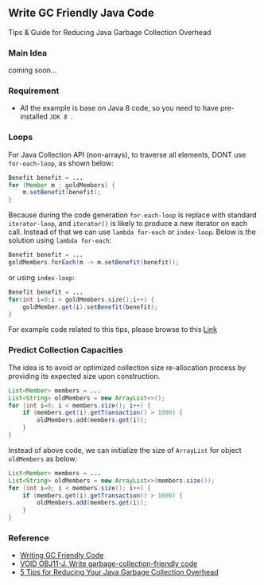 ## Write GC Friendly Java Code
Tips & Guide for Reducing Java Garbage Collection Overhead

### Main Idea
coming soon...


### Requirement
- All the example is base on Java 8 code, so you need to have pre-installed `JDK 8 `.


### Loops
For Java Collection API (non-arrays), to traverse all elements, DONT use `for-each-loop`, as shown below:

```java
Benefit benefit = ...
for (Member m : goldMembers) {
	m.setBenefit(benefit);
}
```

Because during the code generation `for-each-loop` is replace with standard `iterator-loop`, and `iterator()` is likely to produce a new iterator on each call. Instead of that we can use `lambda for-each` or `index-loop`. Below is the solution using `lambda for-each`:

```java
Benefit benefit = ...
goldMembers.forEach(m -> m.setBenefit(benefit));
```

or using `index-loop`:

```java
Benefit benefit = ...
for(int i=0;i < goldMembers.size();i++) {
	goldMember.get(i).setBenefit(benefit);
}
```

For example code related to this tips, please browse to this [Link](https://github.com/mkdika/optimizedjava/blob/master/optimizedjava/src/com/mkdika/optimizedjava/loops/TestLoop1.java)


### Predict Collection Capacities
The idea is to avoid or optimized collection size re-allocation process by providing its expected size upon construction.

```java
List<Member> members = ...
List<String> oldMembers = new ArrayList<>();
for (int i=0; i < members.size(); i++) {
	if (members.get(i).getTransaction() > 1000) {
		oldMembers.add(members.get(i));
	}
}
```

Instead of above code, we can initialize the size of `ArrayList` for object `oldMembers` as below:

```java
List<Member> members = ...
List<String> oldMembers = new ArrayList<>(members.size());
for (int i=0; i < members.size(); i++) {
	if (members.get(i).getTransaction() > 1000) {
		oldMembers.add(members.get(i));
	}
}
```



### Reference
- [Writing GC Friendly Code](https://github.com/AlmasB/FXGL/wiki/Writing-GC-friendly-Code)
- [VOID OBJ11-J. Write garbage-collection-friendly code](https://www.securecoding.cert.org/confluence/display/java/VOID+OBJ11-J.+Write+garbage-collection-friendly+code)
- [5 Tips for Reducing Your Java Garbage Collection Overhead](http://blog.takipi.com/5-tips-for-reducing-your-java-garbage-collection-overhead/)
